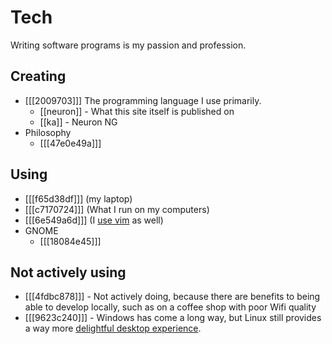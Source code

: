 # Tech 

Writing software programs is my passion and profession.

## Creating

* [[[2009703]]] The programming language I use primarily. 
  * [[neuron]] - What this site itself is published on
  * [[ka]] - Neuron NG
* Philosophy
  * [[[47e0e49a]]]

## Using

* [[[f65d38df]]] (my laptop)
* [[[c7170724]]] (What I run on my computers)
* [[[6e549a6d]]] (I [use vim](https://github.com/srid/nix-config/tree/master/nix/nvim) as well)
* GNOME
  * [[[18084e45]]]

## Not actively using

* [[[4fdbc878]]] - Not actively doing, because there are benefits to being able to develop locally, such as on a coffee shop with poor Wifi quality
* [[[9623c240]]] - Windows has come a long way, but Linux still provides a way more [delightful desktop experience][paperwm].

[paperwm]: https://twitter.com/sridca/status/1314404787169959937